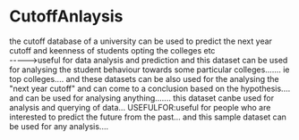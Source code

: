 # CutoffAnlaysis
the cutoff database of a university can be used to predict the next year cutoff and keenness of students opting the colleges etc      
----->useful for data analysis and prediction 
and this dataset can be used for analysing the student behaviour towards some particular colleges....... 
ie top colleges....
and these datasets can be also used for the analysing the "next year cutoff" and can come to a conclusion based on the hypothesis.... 
and can be used for analysing anything.......
this dataset canbe used for analysis and querying of data...
USEFULFOR:useful for people who are interested to predict the future from the past... 
and this sample dataset can be used for any analysis.... 
